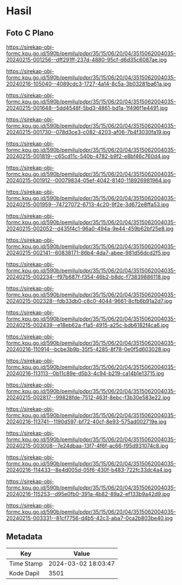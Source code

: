 # Hasil

## Foto C Plano

https://sirekap-obj-formc.kpu.go.id/590b/pemilu/pdpr/35/15/06/20/04/3515062004035-20240215-001256--dff291ff-237d-4880-95cf-d6d35c6087ae.jpg

https://sirekap-obj-formc.kpu.go.id/590b/pemilu/pdpr/35/15/06/20/04/3515062004035-20240216-105040--4089cdc3-1727-4a14-8c5a-3b03281ba61a.jpg

https://sirekap-obj-formc.kpu.go.id/590b/pemilu/pdpr/35/15/06/20/04/3515062004035-20240215-001648--5dd4548f-5bd3-4861-bd1a-1f496f1e4491.jpg

https://sirekap-obj-formc.kpu.go.id/590b/pemilu/pdpr/35/15/06/20/04/3515062004035-20240215-001730--078d3ce3-c082-4203-af06-7b4f3030fa19.jpg

https://sirekap-obj-formc.kpu.go.id/590b/pemilu/pdpr/35/15/06/20/04/3515062004035-20240215-001819--c65cd11c-540b-4782-b9f2-e8bf46c760d4.jpg

https://sirekap-obj-formc.kpu.go.id/590b/pemilu/pdpr/35/15/06/20/04/3515062004035-20240215-001912--00079834-05ef-4042-8140-118926981964.jpg

https://sirekap-obj-formc.kpu.go.id/590b/pemilu/pdpr/35/15/06/20/04/3515062004035-20240215-001959--74727072-6713-4c20-9f2e-3d672e8ffa53.jpg

https://sirekap-obj-formc.kpu.go.id/590b/pemilu/pdpr/35/15/06/20/04/3515062004035-20240215-002052--d435f4c1-96a0-494a-9e44-459b62bf25e8.jpg

https://sirekap-obj-formc.kpu.go.id/590b/pemilu/pdpr/35/15/06/20/04/3515062004035-20240215-002141--60838171-86b4-4da7-abee-981d56dcd2f5.jpg

https://sirekap-obj-formc.kpu.go.id/590b/pemilu/pdpr/35/15/06/20/04/3515062004035-20240215-002234--f97b687f-f354-46b2-b8dc-f73839886118.jpg

https://sirekap-obj-formc.kpu.go.id/590b/pemilu/pdpr/35/15/06/20/04/3515062004035-20240215-002328--fdb33db0-c8c0-4044-9661-8cfb6b91a2d7.jpg

https://sirekap-obj-formc.kpu.go.id/590b/pemilu/pdpr/35/15/06/20/04/3515062004035-20240215-002439--e18eb62a-f1a5-4915-a25c-bdb6182f4ca6.jpg

https://sirekap-obj-formc.kpu.go.id/590b/pemilu/pdpr/35/15/06/20/04/3515062004035-20240216-110914--bcbe3b9b-35f5-4285-8f78-0e0f5d603028.jpg

https://sirekap-obj-formc.kpu.go.id/590b/pemilu/pdpr/35/15/06/20/04/3515062004035-20240216-113113--0b11c89e-d5b3-4c94-b219-ca14b1e13715.jpg

https://sirekap-obj-formc.kpu.go.id/590b/pemilu/pdpr/35/15/06/20/04/3515062004035-20240215-002817--99828fde-7512-463f-8ebc-f3b30e583e22.jpg

https://sirekap-obj-formc.kpu.go.id/590b/pemilu/pdpr/35/15/06/20/04/3515062004035-20240216-113741--1190d597-bf72-40cf-8e93-575ad002719e.jpg

https://sirekap-obj-formc.kpu.go.id/590b/pemilu/pdpr/35/15/06/20/04/3515062004035-20240215-003008--7e24dbaa-13f7-4f6f-ac66-f95d931074c8.jpg

https://sirekap-obj-formc.kpu.go.id/590b/pemilu/pdpr/35/15/06/20/04/3515062004035-20240216-114433--8e4d005d-05f6-430f-b483-722fc33dc4a4.jpg

https://sirekap-obj-formc.kpu.go.id/590b/pemilu/pdpr/35/15/06/20/04/3515062004035-20240216-115253--d95e0fb0-391a-4b82-89a2-ef133b9a42d9.jpg

https://sirekap-obj-formc.kpu.go.id/590b/pemilu/pdpr/35/15/06/20/04/3515062004035-20240215-003331--81cf7756-d4b5-42c3-aba7-0ca2b803be40.jpg


## Metadata

| Key        | Value               |
| ---------- | ------------------- |
| Time Stamp | 2024-03-02 18:03:47 |
| Kode Dapil | 3501                |



